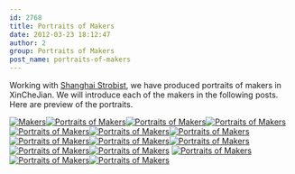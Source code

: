 ```yaml
---
id: 2768
title: Portraits of Makers
date: 2012-03-23 18:12:47
author: 2
group: Portraits of Makers
post_name: portraits-of-makers
---
```


Working with [Shanghai Strobist](http://www.flickr.com/groups/strobist_shanghai/), we have produced portraits of makers in XinCheJian. We will introduce each of the makers in the following posts. Here are preview of the portraits.

[![Makers](http://farm8.staticflickr.com/7063/7005255735_a70d3ed1e5_m.jpg)](http://www.flickr.com/photos/76398697@N08/7005255735/ "Makers by xinchejian, on Flickr")[![Portraits of Makers](http://farm7.staticflickr.com/6045/7000562559_561f699827_m.jpg)](http://www.flickr.com/photos/76398697@N08/7000562559/ "Portraits of Makers by xinchejian, on Flickr")[![Portraits of Makers](http://farm8.staticflickr.com/7133/7000556781_08341b207a_m.jpg)](http://www.flickr.com/photos/76398697@N08/7000556781/ "Portraits of Makers by xinchejian, on Flickr")[![Portraits of Makers](http://farm7.staticflickr.com/6107/6854431304_eeef251589_m.jpg)](http://www.flickr.com/photos/76398697@N08/6854431304/ "Portraits of Makers by xinchejian, on Flickr")[![Portraits of Makers](http://farm8.staticflickr.com/7129/6854426354_4c75ce12b2_m.jpg)](http://www.flickr.com/photos/76398697@N08/6854426354/ "Portraits of Makers by xinchejian, on Flickr")[![Portraits of Makers](http://farm7.staticflickr.com/6058/7000545363_4cc4e8b57a_m.jpg)](http://www.flickr.com/photos/76398697@N08/7000545363/ "Portraits of Makers by xinchejian, on Flickr")[![Portraits of Makers](http://farm7.staticflickr.com/6039/6854419454_e82ecbd42f_m.jpg)](http://www.flickr.com/photos/76398697@N08/6854419454/ "Portraits of Makers by xinchejian, on Flickr")[![Portraits of Makers](http://farm8.staticflickr.com/7273/6854418430_492a7f0780_m.jpg)](http://www.flickr.com/photos/76398697@N08/6854418430/ "Portraits of Makers by xinchejian, on Flickr")[![Portraits of Makers](http://farm8.staticflickr.com/7212/6854414758_199283c110_m.jpg)](http://www.flickr.com/photos/76398697@N08/6854414758/ "Portraits of Makers by xinchejian, on Flickr")[![Portraits of Makers](http://farm8.staticflickr.com/7263/6854413334_57cd7b68ae_m.jpg)](http://www.flickr.com/photos/76398697@N08/6854413334/ "Portraits of Makers by xinchejian, on Flickr")[![Portraits of Makers](http://farm8.staticflickr.com/7186/6854408474_c3258bc69a_m.jpg)](http://www.flickr.com/photos/76398697@N08/6854408474/ "Portraits of Makers by xinchejian, on Flickr")[![Portraits of Makers](http://farm8.staticflickr.com/7272/7000527939_9cfb4783fa_m.jpg)](http://www.flickr.com/photos/76398697@N08/7000527939/ "Portraits of Makers by xinchejian, on Flickr") [![Portraits of Makers](http://farm7.staticflickr.com/6039/6854454628_5ce3fe1ba3_m.jpg)](http://www.flickr.com/photos/76398697@N08/6854454628/ "Portraits of Makers by xinchejian, on Flickr")[![Portraits of Makers](http://farm8.staticflickr.com/7068/7000567211_9c891f6fc6_m.jpg)](http://www.flickr.com/photos/76398697@N08/7000567211/ "Portraits of Makers by xinchejian, on Flickr")[![Portraits of Makers](http://farm8.staticflickr.com/7072/6854434874_fbd08795a8_n.jpg)](http://www.flickr.com/photos/76398697@N08/6854434874/ "Portraits of Makers by xinchejian, on Flickr")